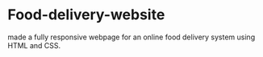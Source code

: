 # Food-delivery-website
made a fully responsive webpage for an online food delivery system using HTML and CSS.
